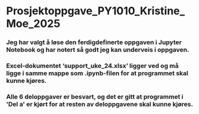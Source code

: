 # Prosjektoppgave_PY1010_Kristine_Moe_2025
### Jeg har valgt å løse den ferdigdefinerte oppgaven i Jupyter Notebook og har notert så godt jeg kan underveis i oppgaven.
### Excel-dokumentet ‘support_uke_24.xlsx’ ligger ved og må ligge i samme mappe som .ipynb-filen for at programmet skal kunne kjøres.
### Alle 6 deloppgaver er besvart, og det er gitt at programmet i 'Del a' er kjørt for at resten av deloppgavene skal kunne kjøres. 

